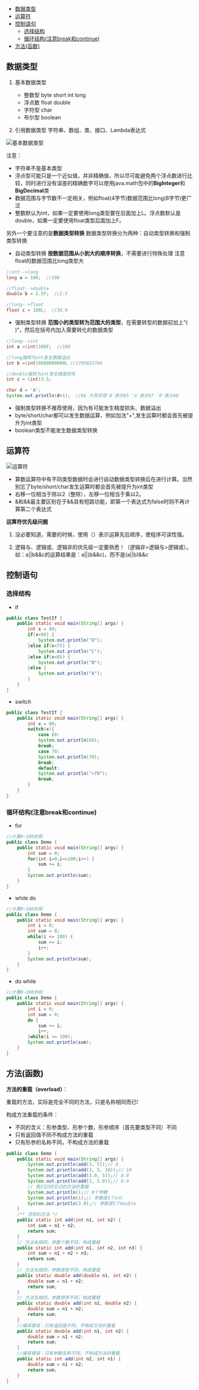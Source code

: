 <!-- TOC -->

- [数据类型](#数据类型)
- [运算符](#运算符)
- [控制语句](#控制语句)
    - [选择结构](#选择结构)
    - [循环结构(注意break和continue)](#循环结构注意break和continue)
- [方法(函数)](#方法函数)

<!-- /TOC -->
## 数据类型
1. 基本数据类型
   - 整数型 byte short int long
   - 浮点数 float double
   - 字符型 char
   - 布尔型 boolean

2. 引用数据类型
字符串、数组、类、接口、Lambda表达式

![基本数据类型](https://github.com/ChenLiang-Vic/Personal-notes/blob/master/javaSE/img/%E5%9F%BA%E6%9C%AC%E6%95%B0%E6%8D%AE%E7%B1%BB%E5%9E%8B.png)

注意：
- 字符串不是基本类型
- 浮点型可能只是一个近似值，并非精确值，所以尽可能避免两个浮点数进行比较，同时进行没有误差的精确数字可以使用java.math包中的**BigInteger**和**BigDecimal**类
- 数据范围与字节数不一定相关，例如float(4字节)数据范围比long(8字节)更广泛
- 整数默认为int，如果一定要使用long类型要在后面加上L。浮点数默认是double，如果一定要使用float类型后面加上F。


另外一个要注意的是**数据类型转换**
数据类型转换分为两种：自动类型转换和强制类型转换
- 自动类型转换
**按数据范围从小到大的顺序转换**，不需要进行特殊处理
注意float的数据范围比long类型大
```java
//int-->long
long a = 100;  //100

//float-->double
double b = 2.5F;  //2.5

//long-->float
float c = 100L;  //30.0
```
- 强制类型转换
**范围小的类型转为范围大的类型**，在需要转型的数据前加上“( )”，然后在括号内加入需要转化的数据类型
```java
//long-->int
int a =(int)100F;  //100

//long强转为int发生数据溢出
int b =(int)6000000000L //1705032704

//double强转为int发生精度损失
int c = (int)3.5;

char d = 'A';
System.out.println(d+1);  //66 大写字母'A'表示65 'a'表示97 '0'表示48
```
- 强制类型转换不推荐使用，因为有可能发生精度损失、数据溢出
- byte/short/char都可以发生数据运算，例如加法"+",发生运算时都会首先被提升为int类型
- boolean类型不能发生数据类型转换

## 运算符
![运算符](https://github.com/ChenLiang-Vic/Personal-notes/blob/master/javaSE/img/%E8%BF%90%E7%AE%97%E7%AC%A6.png)

- 算数运算符中有不同类型数据时会进行自动数据类型转换后在进行计算。当然别忘了byte/short/char发生运算时都会首先被提升为int类型
- 右移一位相当于除以2（整除），左移一位相当于乘以2。
- &和&&最主要区别在于&&具有短路功能，即第一个表达式为false时则不再计算第二个表达式

**运算符优先级问题**
1. 没必要知道，需要的时候，使用（）表示运算先后顺序，使程序可读性强。

2. 逻辑与、逻辑或、逻辑非的优先级一定要熟悉！（逻辑非>逻辑与>逻辑或）。如：a||b&&c的运算结果是：a||(b&&c)，而不是(a||b)&&c 

## 控制语句
### 选择结构
- if
```java
public class TestIf {
	public static void main(String[] args) {
		int x = 80;
		if(x<60) {
			System.out.println("D");
		}else if(x<75) {
			System.out.println("C");
		}else if(x<85) {
			System.out.println("B");
		}else {
			System.out.println("A");
		}
	}
}
```
- switch
```java
public class TestIf {
	public static void main(String[] args) {
		int x = 80;
        switch(x){
            case 60:
            System.out.println(60);
            break;
            case 70:
            System.out.println(70);
            break;
            default:
            System.out.println(">70");
            break;
        }
	}
}
```
### 循环结构(注意break和continue)
- for
```java
//计算0~100的和
public class Demo {
	public static void main(String[] args) {
		int sum = 0;
		for(int i=0;i<=100;i++) {
			sum += i;			
		}
		System.out.println(sum);
	}
}
```
- while do
```java
//计算0~100的和
public class Demo {
	public static void main(String[] args) {
		int i = 0;
		int sum = 0;
		while(i <= 100) {
			sum += i;
			i++;
		}
		System.out.println(sum);
	}
}
```
- do while
```java
//计算0~100的和
public class Demo {
	public static void main(String[] args) {
		int i = 0;
		int sum = 0;
		do {
			sum += i;
			i++;
		}while(i <= 100);
		System.out.println(sum);
	}
}
```

## 方法(函数)
**方法的重载（overload）**：

重载的方法，实际是完全不同的方法，只是名称相同而已!

构成方法重载的条件：
- 不同的含义：形参类型、形参个数、形参顺序（首先要类型不同）不同
- 只有返回值不同不构成方法的重载
- 只有形参的名称不同，不构成方法的重载

```java
public class Demo {
    public static void main(String[] args) {
        System.out.println(add(3, 5));// 8
        System.out.println(add(3, 5, 10));// 18
        System.out.println(add(3.0, 5));// 8.0
        System.out.println(add(3, 5.0));// 8.0
        // 我们已经见过的方法的重载
        System.out.println();// 0个参数
        System.out.println(1);// 参数是1个int
        System.out.println(3.0);// 参数是1个double
    }
    /** 求和的方法 */
    public static int add(int n1, int n2) {
        int sum = n1 + n2;
        return sum;
    }
    // 方法名相同，参数个数不同，构成重载
    public static int add(int n1, int n2, int n3) {
        int sum = n1 + n2 + n3;
        return sum;
    }
    // 方法名相同，参数类型不同，构成重载
    public static double add(double n1, int n2) {
        double sum = n1 + n2;
        return sum;
    }
    // 方法名相同，参数顺序不同，构成重载
    public static double add(int n1, double n2) {
        double sum = n1 + n2;
        return sum;
    }
    //编译错误：只有返回值不同，不构成方法的重载
    public static double add(int n1, int n2) {
        double sum = n1 + n2;
        return sum;
    }
    //编译错误：只有参数名称不同，不构成方法的重载
    public static int add(int n2, int n1) {
        double sum = n1 + n2;         
        return sum;
    }  
}
```